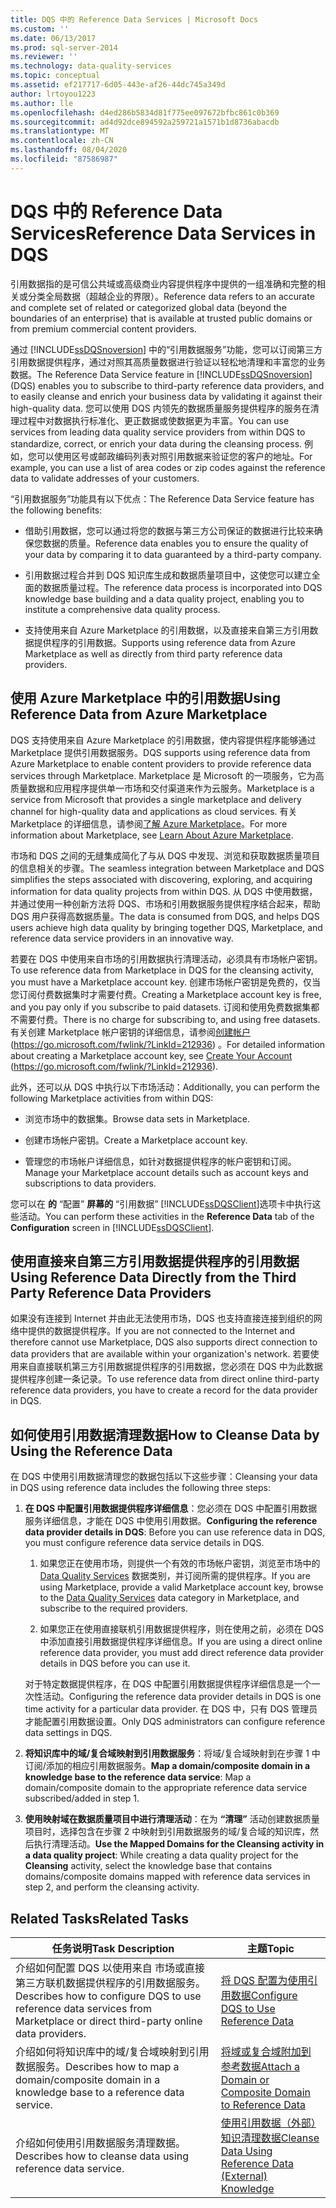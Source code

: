 ```yaml
---
title: DQS 中的 Reference Data Services | Microsoft Docs
ms.custom: ''
ms.date: 06/13/2017
ms.prod: sql-server-2014
ms.reviewer: ''
ms.technology: data-quality-services
ms.topic: conceptual
ms.assetid: ef217717-6d05-443e-af26-44dc745a349d
author: lrtoyou1223
ms.author: lle
ms.openlocfilehash: d4ed286b5834d81f775ee097672bfbc861c0b369
ms.sourcegitcommit: ad4d92dce894592a259721a1571b1d8736abacdb
ms.translationtype: MT
ms.contentlocale: zh-CN
ms.lasthandoff: 08/04/2020
ms.locfileid: "87586987"
---
```

# <a name="reference-data-services-in-dqs"></a><span data-ttu-id="1c1f1-102">DQS 中的 Reference Data Services</span><span class="sxs-lookup"><span data-stu-id="1c1f1-102">Reference Data Services in DQS</span></span>
  <span data-ttu-id="1c1f1-103">引用数据指的是可信公共域或高级商业内容提供程序中提供的一组准确和完整的相关或分类全局数据（超越企业的界限）。</span><span class="sxs-lookup"><span data-stu-id="1c1f1-103">Reference data refers to an accurate and complete set of related or categorized global data (beyond the boundaries of an enterprise) that is available at trusted public domains or from premium commercial content providers.</span></span>  
  
 <span data-ttu-id="1c1f1-104">通过 [!INCLUDE[ssDQSnoversion](../includes/ssdqsnoversion-md.md)] 中的“引用数据服务”功能，您可以订阅第三方引用数据提供程序，通过对照其高质量数据进行验证以轻松地清理和丰富您的业务数据。</span><span class="sxs-lookup"><span data-stu-id="1c1f1-104">The Reference Data Service feature in [!INCLUDE[ssDQSnoversion](../includes/ssdqsnoversion-md.md)] (DQS) enables you to subscribe to third-party reference data providers, and to easily cleanse and enrich your business data by validating it against their high-quality data.</span></span> <span data-ttu-id="1c1f1-105">您可以使用 DQS 内领先的数据质量服务提供程序的服务在清理过程中对数据执行标准化、更正数据或使数据更为丰富。</span><span class="sxs-lookup"><span data-stu-id="1c1f1-105">You can use services from leading data quality service providers from within DQS to standardize, correct, or enrich your data during the cleansing process.</span></span> <span data-ttu-id="1c1f1-106">例如，您可以使用区号或邮政编码列表对照引用数据来验证您的客户的地址。</span><span class="sxs-lookup"><span data-stu-id="1c1f1-106">For example, you can use a list of area codes or zip codes against the reference data to validate addresses of your customers.</span></span>  
  
 <span data-ttu-id="1c1f1-107">“引用数据服务”功能具有以下优点：</span><span class="sxs-lookup"><span data-stu-id="1c1f1-107">The Reference Data Service feature has the following benefits:</span></span>  
  
-   <span data-ttu-id="1c1f1-108">借助引用数据，您可以通过将您的数据与第三方公司保证的数据进行比较来确保您数据的质量。</span><span class="sxs-lookup"><span data-stu-id="1c1f1-108">Reference data enables you to ensure the quality of your data by comparing it to data guaranteed by a third-party company.</span></span>  
  
-   <span data-ttu-id="1c1f1-109">引用数据过程合并到 DQS 知识库生成和数据质量项目中，这使您可以建立全面的数据质量过程。</span><span class="sxs-lookup"><span data-stu-id="1c1f1-109">The reference data process is incorporated into DQS knowledge base building and a data quality project, enabling you to institute a comprehensive data quality process.</span></span>  
  
-   <span data-ttu-id="1c1f1-110">支持使用来自 Azure Marketplace 的引用数据，以及直接来自第三方引用数据提供程序的引用数据。</span><span class="sxs-lookup"><span data-stu-id="1c1f1-110">Supports using reference data from Azure Marketplace as well as directly from third party reference data providers.</span></span>  
  
##  <a name="using-reference-data-from-azure-marketplace"></a><a name="Marketplace"></a><span data-ttu-id="1c1f1-111">使用 Azure Marketplace 中的引用数据</span><span class="sxs-lookup"><span data-stu-id="1c1f1-111">Using Reference Data from Azure Marketplace</span></span>  
 <span data-ttu-id="1c1f1-112">DQS 支持使用来自 Azure Marketplace 的引用数据，使内容提供程序能够通过 Marketplace 提供引用数据服务。</span><span class="sxs-lookup"><span data-stu-id="1c1f1-112">DQS supports using reference data from Azure Marketplace to enable content providers to provide reference data services through Marketplace.</span></span> <span data-ttu-id="1c1f1-113">Marketplace 是 Microsoft 的一项服务，它为高质量数据和应用程序提供单一市场和交付渠道来作为云服务。</span><span class="sxs-lookup"><span data-stu-id="1c1f1-113">Marketplace is a service from Microsoft that provides a single marketplace and delivery channel for high-quality data and applications as cloud services.</span></span> <span data-ttu-id="1c1f1-114">有关 Marketplace 的详细信息，请参阅[了解 Azure Marketplace](https://azuremarketplace.microsoft.com/marketplace/)。</span><span class="sxs-lookup"><span data-stu-id="1c1f1-114">For more information about Marketplace, see [Learn About Azure Marketplace](https://azuremarketplace.microsoft.com/marketplace/).</span></span>  
  
 <span data-ttu-id="1c1f1-115">市场和 DQS 之间的无缝集成简化了与从 DQS 中发现、浏览和获取数据质量项目的信息相关的步骤。</span><span class="sxs-lookup"><span data-stu-id="1c1f1-115">The seamless integration between Marketplace and DQS simplifies the steps associated with discovering, exploring, and acquiring information for data quality projects from within DQS.</span></span> <span data-ttu-id="1c1f1-116">从 DQS 中使用数据，并通过使用一种创新方法将 DQS、市场和引用数据服务提供程序结合起来，帮助 DQS 用户获得高数据质量。</span><span class="sxs-lookup"><span data-stu-id="1c1f1-116">The data is consumed from DQS, and helps DQS users achieve high data quality by bringing together DQS, Marketplace, and reference data service providers in an innovative way.</span></span>  
  
 <span data-ttu-id="1c1f1-117">若要在 DQS 中使用来自市场的引用数据执行清理活动，必须具有市场帐户密钥。</span><span class="sxs-lookup"><span data-stu-id="1c1f1-117">To use reference data from Marketplace in DQS for the cleansing activity, you must have a Marketplace account key.</span></span> <span data-ttu-id="1c1f1-118">创建市场帐户密钥是免费的，仅当您订阅付费数据集时才需要付费。</span><span class="sxs-lookup"><span data-stu-id="1c1f1-118">Creating a Marketplace account key is free, and you pay only if you subscribe to paid datasets.</span></span> <span data-ttu-id="1c1f1-119">订阅和使用免费数据集都不需要付费。</span><span class="sxs-lookup"><span data-stu-id="1c1f1-119">There is no charge for subscribing to, and using free datasets.</span></span> <span data-ttu-id="1c1f1-120">有关创建 Marketplace 帐户密钥的详细信息，请参阅[创建帐户](https://go.microsoft.com/fwlink/?LinkId=212936) (https://go.microsoft.com/fwlink/?LinkId=212936) 。</span><span class="sxs-lookup"><span data-stu-id="1c1f1-120">For detailed information about creating a Marketplace account key, see [Create Your Account](https://go.microsoft.com/fwlink/?LinkId=212936) (https://go.microsoft.com/fwlink/?LinkId=212936).</span></span>  
  
 <span data-ttu-id="1c1f1-121">此外，还可以从 DQS 中执行以下市场活动：</span><span class="sxs-lookup"><span data-stu-id="1c1f1-121">Additionally, you can perform the following Marketplace activities from within DQS:</span></span>  
  
-   <span data-ttu-id="1c1f1-122">浏览市场中的数据集。</span><span class="sxs-lookup"><span data-stu-id="1c1f1-122">Browse data sets in Marketplace.</span></span>  
  
-   <span data-ttu-id="1c1f1-123">创建市场帐户密钥。</span><span class="sxs-lookup"><span data-stu-id="1c1f1-123">Create a Marketplace account key.</span></span>  
  
-   <span data-ttu-id="1c1f1-124">管理您的市场帐户详细信息，如针对数据提供程序的帐户密钥和订阅。</span><span class="sxs-lookup"><span data-stu-id="1c1f1-124">Manage your Marketplace account details such as account keys and subscriptions to data providers.</span></span>  
  
 <span data-ttu-id="1c1f1-125">您可以在 **的** “配置” **屏幕的** “引用数据” [!INCLUDE[ssDQSClient](../includes/ssdqsclient-md.md)]选项卡中执行这些活动。</span><span class="sxs-lookup"><span data-stu-id="1c1f1-125">You can perform these activities in the **Reference Data** tab of the **Configuration** screen in [!INCLUDE[ssDQSClient](../includes/ssdqsclient-md.md)].</span></span>  
  
##  <a name="using-reference-data-directly-from-the-third-party-reference-data-providers"></a><a name="Direct"></a> <span data-ttu-id="1c1f1-126">使用直接来自第三方引用数据提供程序的引用数据</span><span class="sxs-lookup"><span data-stu-id="1c1f1-126">Using Reference Data Directly from the Third Party Reference Data Providers</span></span>  
 <span data-ttu-id="1c1f1-127">如果没有连接到 Internet 并由此无法使用市场，DQS 也支持直接连接到组织的网络中提供的数据提供程序。</span><span class="sxs-lookup"><span data-stu-id="1c1f1-127">If you are not connected to the Internet and therefore cannot use Marketplace, DQS also supports direct connection to data providers that are available within your organization's network.</span></span> <span data-ttu-id="1c1f1-128">若要使用来自直接联机第三方引用数据提供程序的引用数据，您必须在 DQS 中为此数据提供程序创建一条记录。</span><span class="sxs-lookup"><span data-stu-id="1c1f1-128">To use reference data from direct online third-party reference data providers, you have to create a record for the data provider in DQS.</span></span>  
  
##  <a name="how-to-cleanse-data-by-using-the-reference-data"></a><a name="HowToCleanse"></a> <span data-ttu-id="1c1f1-129">如何使用引用数据清理数据</span><span class="sxs-lookup"><span data-stu-id="1c1f1-129">How to Cleanse Data by Using the Reference Data</span></span>  
 <span data-ttu-id="1c1f1-130">在 DQS 中使用引用数据清理您的数据包括以下这些步骤：</span><span class="sxs-lookup"><span data-stu-id="1c1f1-130">Cleansing your data in DQS using reference data includes the following three steps:</span></span>  
  
1.  <span data-ttu-id="1c1f1-131">**在 DQS 中配置引用数据提供程序详细信息**：您必须在 DQS 中配置引用数据服务详细信息，才能在 DQS 中使用引用数据。</span><span class="sxs-lookup"><span data-stu-id="1c1f1-131">**Configuring the reference data provider details in DQS**: Before you can use reference data in DQS, you must configure reference data service details in DQS.</span></span>  
  
    1.  <span data-ttu-id="1c1f1-132">如果您正在使用市场，则提供一个有效的市场帐户密钥，浏览至市场中的 [Data Quality Services](../data-quality-services/data-quality-services.md) 数据类别，并订阅所需的提供程序。</span><span class="sxs-lookup"><span data-stu-id="1c1f1-132">If you are using Marketplace, provide a valid Marketplace account key, browse to the [Data Quality Services](../data-quality-services/data-quality-services.md) data category in Marketplace, and subscribe to the required providers.</span></span>  
  
    2.  <span data-ttu-id="1c1f1-133">如果您正在使用直接联机引用数据提供程序，则在使用之前，必须在 DQS 中添加直接引用数据提供程序详细信息。</span><span class="sxs-lookup"><span data-stu-id="1c1f1-133">If you are using a direct online reference data provider, you must add direct reference data provider details in DQS before you can use it.</span></span>  
  
     <span data-ttu-id="1c1f1-134">对于特定数据提供程序，在 DQS 中配置引用数据提供程序详细信息是一个一次性活动。</span><span class="sxs-lookup"><span data-stu-id="1c1f1-134">Configuring the reference data provider details in DQS is one time activity for a particular data provider.</span></span> <span data-ttu-id="1c1f1-135">在 DQS 中，只有 DQS 管理员才能配置引用数据设置。</span><span class="sxs-lookup"><span data-stu-id="1c1f1-135">Only DQS administrators can configure reference data settings in DQS.</span></span>  
  
2.  <span data-ttu-id="1c1f1-136">**将知识库中的域/复合域映射到引用数据服务**：将域/复合域映射到在步骤 1 中订阅/添加的相应引用数据服务。</span><span class="sxs-lookup"><span data-stu-id="1c1f1-136">**Map a domain/composite domain in a knowledge base to the reference data service**: Map a domain/composite domain to the appropriate reference data service subscribed/added in step 1.</span></span>  
  
3.  <span data-ttu-id="1c1f1-137">**使用映射域在数据质量项目中进行清理活动**：在为 **“清理”** 活动创建数据质量项目时，选择包含在步骤 2 中映射到引用数据服务的域/复合域的知识库，然后执行清理活动。</span><span class="sxs-lookup"><span data-stu-id="1c1f1-137">**Use the Mapped Domains for the Cleansing activity in a data quality project**: While creating a data quality project for the **Cleansing** activity, select the knowledge base that contains domains/composite domains mapped with reference data services in step 2, and perform the cleansing activity.</span></span>  
  
## <a name="related-tasks"></a><span data-ttu-id="1c1f1-138">Related Tasks</span><span class="sxs-lookup"><span data-stu-id="1c1f1-138">Related Tasks</span></span>  
  
|<span data-ttu-id="1c1f1-139">任务说明</span><span class="sxs-lookup"><span data-stu-id="1c1f1-139">Task Description</span></span>|<span data-ttu-id="1c1f1-140">主题</span><span class="sxs-lookup"><span data-stu-id="1c1f1-140">Topic</span></span>|  
|----------------------|-----------|  
|<span data-ttu-id="1c1f1-141">介绍如何配置 DQS 以使用来自 市场或直接第三方联机数据提供程序的引用数据服务。</span><span class="sxs-lookup"><span data-stu-id="1c1f1-141">Describes how to configure DQS to use reference data services from Marketplace or direct third-party online data providers.</span></span>|[<span data-ttu-id="1c1f1-142">将 DQS 配置为使用引用数据</span><span class="sxs-lookup"><span data-stu-id="1c1f1-142">Configure DQS to Use Reference Data</span></span>](../../2014/data-quality-services/configure-dqs-to-use-reference-data.md)|  
|<span data-ttu-id="1c1f1-143">介绍如何将知识库中的域/复合域映射到引用数据服务。</span><span class="sxs-lookup"><span data-stu-id="1c1f1-143">Describes how to map a domain/composite domain in a knowledge base to a reference data service.</span></span>|[<span data-ttu-id="1c1f1-144">将域或复合域附加到参考数据</span><span class="sxs-lookup"><span data-stu-id="1c1f1-144">Attach a Domain or Composite Domain to Reference Data</span></span>](../../2014/data-quality-services/attach-a-domain-or-composite-domain-to-reference-data.md)|  
|<span data-ttu-id="1c1f1-145">介绍如何使用引用数据服务清理数据。</span><span class="sxs-lookup"><span data-stu-id="1c1f1-145">Describes how to cleanse data using reference data service.</span></span>|[<span data-ttu-id="1c1f1-146">使用引用数据（外部）知识清理数据</span><span class="sxs-lookup"><span data-stu-id="1c1f1-146">Cleanse Data Using Reference Data &#40;External&#41; Knowledge</span></span>](../../2014/data-quality-services/cleanse-data-using-reference-data-external-knowledge.md)|  
  
  
